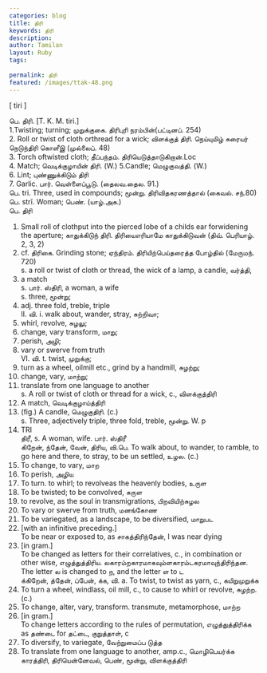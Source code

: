 ```yaml
---
categories: blog
title: திரி
keywords: திரி
description: 
author: Tamilan
layout: Ruby
tags: 
 
permalink: திரி
featured: /images/ttak-48.png
---
```

  
[ tiri ]  
  
பெ. திரி. [T. K. M. tiri.]  
1.Twisting; turning; முறுக்குகை. திரிபுரி நரம்பின்(பட்டினப். 254)  
2. Roll or twist of cloth orthread for a wick; விளக்குத் திரி. நெய்யுமிழ் சுரையர் நெடுந்திரி கொளீஇ (முல்லைப். 48)  
3. Torch oftwisted cloth; தீப்பந்தம். திரியெடுத்தாடுகிறான்.Loc  
4. Match; வெடிக்குழாயின் திரி. (W.) 5.Candle; மெழுகுவத்தி. (W.)  
6. Lint; புண்ணுக்கிடும் திரி  
7. Garlic. பார். வெள்ளைப்பூடு. (தைலவ.தைல. 91.)  
பெ. tri. Three, used in compounds; மூன்று. திரிவிதகரணத்தால் (கைவல். சந்.80)  
பெ. strī. Woman; பெண். (யாழ்.அக.)  
பெ. திரி  
1. Small roll of clothput into the pierced lobe of a childs ear forwidening the aperture; காதுக்கிடுந் திரி. திரியைஎரியாமே காதுக்கிடுவன் (திவ். பெரியாழ். 2, 3, 2)  
2. cf. திரிகை. Grinding stone; ஏந்திரம். திரியிற்பெய்தரைத்த போழ்தில் (மேருமந். 720)  
s. a roll or twist of cloth or thread, the wick of a lamp, a candle, வர்த்தி,  
2. a match  
s. பார். ஸ்திரி, a woman, a wife  
s. three, மூன்று;  
2. adj. three fold, treble, triple  
II. வி. i. walk about, wander, stray, சுற்றிவா;  
2. whirl, revolve, சுழலு;  
3. change, vary transform, மாறு;  
4. perish, அழி;  
5. vary or swerve from truth  
VI. வி. t. twist, முறுக்கு;  
2. turn as a wheel, oilmill etc., grind by a handmill, சுழற்று;  
3. change, vary, மாற்று;  
4. translate from one language to another  
s. A roll or twist of cloth or thread for a wick, c., விளக்குத்திரி  
2. A match, வெடிக்குழாய்த்திரி  
3. (fig.) A candle, மெழுகுதிரி. (c.)  
s. Three, adjectively triple, three fold, treble, மூன்று. W. p  
388. TRI  
திரீ, s. A woman, wife. பார். ஸ்திரீ  
கிறேன், ந்தேன், வேன், திரிய, வி.பெ. To walk about, to wander, to ramble, to go here and there, to stray, to be un settled, உழல. (c.)  
2. To change, to vary, மாற  
3. To perish, அழிய  
4. To turn. to whirl; to revolveas the heavenly bodies, உருள  
5. To be twisted; to be convolved, சுருள  
6. to revolve, as the soul in transmigrations, பிறவியிற்சுழல  
7. To vary or swerve from truth, மனங்கோண  
8. To be variegated, as a landscape, to be diversified, மாறுபட  
9. [with an infinitive preceding.]  
To be near or exposed to, as சாகத்திரிந்தேன், I was near dying  
1. [in gram.]  
To be changed as letters for their correlatives, c., in combination or other wise, எழுத்துத்திரிய. லகாரம்றகாரமாகவும்ளகாரம்டகரமாவுந்திரிந்தன. The letter ல is changed to ற, and the letter ள to ட  
க்கிறேன், த்தேன், ப்பேன், க்க, வி. a. To twist, to twist as yarn, c., கயிறுமுறுக்க  
2. To turn a wheel, windlass, oil mill, c., to cause to whirl or revolve, சுழற்ற. (c.)  
3. To change, alter, vary, transform. transmute, metamorphose, மாற்ற  
4. [in gram.]  
To change letters according to the rules of permutation, எழுத்துத்திரிக்க as தண்டை for தட்டை, குறுத்தாள், c  
5. To diversify, to variegate, வேற்றுமைப்ப டுத்த  
6. To translate from one language to another, amp.c., மொழிபெயர்க்க  
காரத்திரி, திரியென்னேவல், பெண், மூன்று, விளக்குத்திரி